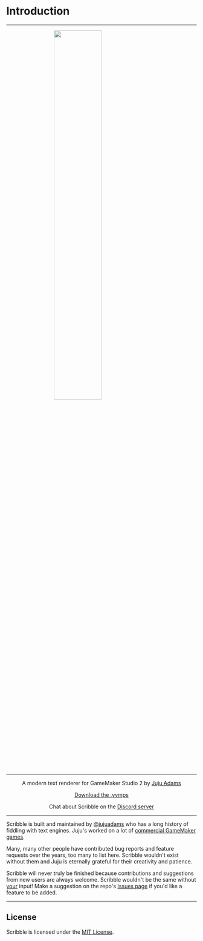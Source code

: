 # Introduction

---

<img src="https://raw.githubusercontent.com/JujuAdams/scribble/master/LOGO.png" width="50%" style="display: block; margin: auto;" />
<hr>
<p align="center">A modern text renderer for GameMaker Studio 2 by <a href="https://twitter.com/jujuadams" target="_blank">Juju Adams</a></p>

<p align="center"><a href="https://github.com/JujuAdams/scribble/releases/">Download the .yymps</a></p>
<p align="center">Chat about Scribble on the <a href="https://discord.gg/8krYCqr">Discord server</a></p>

---

Scribble is built and maintained by [@jujuadams](https://twitter.com/jujuadams) who has a long history of fiddling with text engines. Juju's worked on a lot of [commercial GameMaker games](http://www.jujuadams.com/).

Many, many other people have contributed bug reports and feature requests over the years, too many to list here. Scribble wouldn't exist without them and Juju is eternally grateful for their creativity and patience.

Scribble will never truly be finished because contributions and suggestions from new users are always welcome. Scribble wouldn't be the same without [your](https://tenor.com/search/whos-awesome-gifs) input! Make a suggestion on the repo's [Issues page](https://github.com/JujuAdams/scribble/issues) if you'd like a feature to be added.

---

## License

Scribble is licensed under the [MIT License](https://github.com/JujuAdams/Chatterbox/blob/master/LICENSE).
